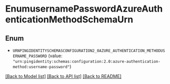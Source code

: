 # EnumusernamePasswordAzureAuthenticationMethodSchemaUrn

## Enum


* `URNPINGIDENTITYSCHEMASCONFIGURATION2_0AZURE_AUTHENTICATION_METHODUSERNAME_PASSWORD` (value: `"urn:pingidentity:schemas:configuration:2.0:azure-authentication-method:username-password"`)


[[Back to Model list]](../README.md#documentation-for-models) [[Back to API list]](../README.md#documentation-for-api-endpoints) [[Back to README]](../README.md)


